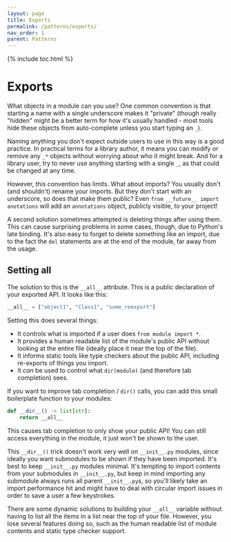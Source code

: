 ```yaml
---
layout: page
title: Exports
permalink: /patterns/exports/
nav_order: 1
parent: Patterns
---
```


{% include toc.html %}

# Exports

What objects in a module can you use? One common convention is that starting a
name with a single underscore makes it "private" (though really "hidden" might
be a better term for how it's usually handled - most tools hide these objects
from auto-complete unless you start typing an `_`).

Naming anything you don't expect outside users to use in this way is a good
practice. In practical terms for a library author, it means you can modify or
remove any `_*` objects without worrying about who it might break. And for a
library user, try to never use anything starting with a single `_`, as that
could be changed at any time.

However, this convention has limits. What about imports? You usually don't (and
shouldn't) rename your imports. But they don't start with an underscore, so does
that make them public? Even `from __future__ import anotations` will add an
`annotations` object, publicly visible, to your project!

A second solution sometimes attempted is deleting things after using them. This
can cause surprising problems in some cases, though, due to Python's late
binding. It's also easy to forget to delete something like an import, due to the
fact the `del` statements are at the end of the module, far away from the usage.

## Setting all

The solution to this is the `__all__` attribute. This is a public declaration of
your exported API. It looks like this:

```python
__all__ = ["object1", "Class1", "some_reexport"]
```

Setting this does several things:

- It controls what is imported if a user does `from module import *`.
- It provides a human readable list of the module's public API without looking
  at the entire file (ideally place it near the top of the file).
- It informs static tools like type checkers about the public API, including
  re-exports of things you import.
- It _can_ be used to control what `dir(module)` (and therefore tab completion)
  sees.

If you want to improve tab completion / `dir()` calls, you can add this small
boilerplate function to your modules:

```python
def __dir__() -> list[str]:
    return __all__
```

This causes tab completion to only show your public API! You can still access
everything in the module, it just won't be shown to the user.

This `__dir__()` trick doesn't work very well on `__init__.py` modules, since
ideally you want submodules to be shown if they have been imported. It's best to
keep `__init__.py` modules minimal. It's tempting to import contents from your
submodules in `__init__.py`, but keep in mind importing any submodule always
runs all parent `__init__.py`s, so you'll likely take an import performance hit
and might have to deal with circular import issues in order to save a user a few
keystrokes.

There are some dynamic solutions to building your `__all__` variable without
having to list all the items in a list near the top of your file. However, you
lose several features doing so, such as the human readable list of module
contents and static type checker support.
